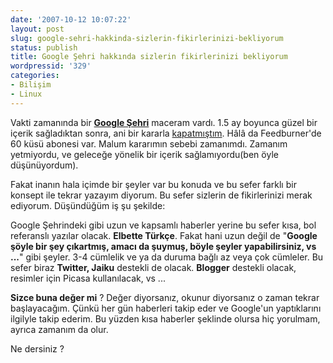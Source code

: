 ```yaml
---
date: '2007-10-12 10:07:22'
layout: post
slug: google-sehri-hakkinda-sizlerin-fikirlerinizi-bekliyorum
status: publish
title: Google Şehri hakkında sizlerin fikirlerinizi bekliyorum
wordpressid: '329'
categories:
- Bilişim
- Linux
---
```


Vakti zamanında bir **[Google Şehri](http://blog.arsln.org/yeni-blog-google-sehri/)** maceram vardı. 1.5 ay boyunca güzel bir içerik sağladıktan sonra, ani bir kararla [kapatmıştım](http://blog.arsln.org/google-sehrine-elvada-kapatiliyor/). Hâlâ da Feedburner'de 60 küsü abonesi var. Malum kararımın sebebi zamanımdı. Zamanım yetmiyordu, ve geleceğe yönelik bir içerik sağlamıyordu(ben öyle düşünüyordum). 

Fakat inanın hala içimde bir şeyler var bu konuda ve bu sefer farklı bir konsept ile tekrar yazayım diyorum. Bu sefer sizlerin de fikirlerinizi merak ediyorum. Düşündüğüm iş şu şekilde:

Google Şehrindeki gibi uzun ve kapsamlı haberler yerine bu sefer kısa, bol referanslı yazılar olacak. **Elbette Türkçe**. Fakat hani uzun değil de "**Google şöyle bir şey çıkartmış, amacı da şuymuş, böyle şeyler yapabilirsiniz, vs ...**" gibi şeyler. 3-4 cümlelik ve ya da duruma bağlı az veya çok cümleler. Bu sefer biraz **Twitter, Jaiku** destekli de olacak. **Blogger** destekli olacak, resimler için Picasa kullanılacak, vs ...

**Sizce buna değer mi** ? Değer diyorsanız, okunur diyorsanız o zaman tekrar başlayacağım. Çünkü her gün haberleri takip eder ve Google'un yaptıklarını ilgilyle takip ederim. Bu yüzden kısa haberler şeklinde olursa hiç yorulmam, ayrıca zamanım da olur. 

Ne dersiniz ?
